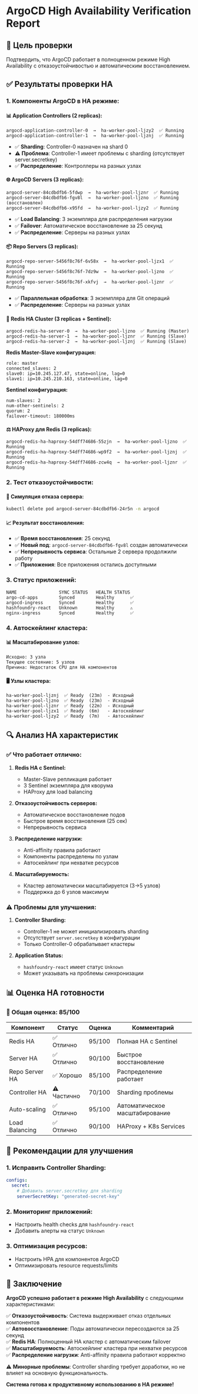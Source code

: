 # ArgoCD High Availability Verification Report

## 🎯 **Цель проверки**
Подтвердить, что ArgoCD работает в полноценном режиме High Availability с отказоустойчивостью и автоматическим восстановлением.

## ✅ **Результаты проверки HA**

### **1. Компоненты ArgoCD в HA режиме:**

#### **📊 Application Controllers (2 replicas):**
```
argocd-application-controller-0  →  ha-worker-pool-ljzy2  ✅ Running
argocd-application-controller-1  →  ha-worker-pool-ljznj  ✅ Running
```
- ✅ **Sharding**: Controller-0 назначен на shard 0
- ⚠️ **Проблема**: Controller-1 имеет проблемы с sharding (отсутствует server.secretkey)
- ✅ **Распределение**: Контроллеры на разных узлах

#### **🌐 ArgoCD Servers (3 replicas):**
```
argocd-server-84cdbdfb6-5fdwp  →  ha-worker-pool-ljznr  ✅ Running
argocd-server-84cdbdfb6-fgv8l  →  ha-worker-pool-ljzno  ✅ Running (восстановлен)
argocd-server-84cdbdfb6-x95fd  →  ha-worker-pool-ljzy2  ✅ Running
```
- ✅ **Load Balancing**: 3 экземпляра для распределения нагрузки
- ✅ **Failover**: Автоматическое восстановление за 25 секунд
- ✅ **Распределение**: Серверы на разных узлах

#### **📦 Repo Servers (3 replicas):**
```
argocd-repo-server-5456f8c76f-6v58x  →  ha-worker-pool-ljzx1  ✅ Running
argocd-repo-server-5456f8c76f-7dz9w  →  ha-worker-pool-ljzno  ✅ Running
argocd-repo-server-5456f8c76f-xkfvj  →  ha-worker-pool-ljznr  ✅ Running
```
- ✅ **Параллельная обработка**: 3 экземпляра для Git операций
- ✅ **Распределение**: Серверы на разных узлах

#### **🔴 Redis HA Cluster (3 replicas + Sentinel):**
```
argocd-redis-ha-server-0  →  ha-worker-pool-ljzno  ✅ Running (Master)
argocd-redis-ha-server-1  →  ha-worker-pool-ljznr  ✅ Running (Slave)
argocd-redis-ha-server-2  →  ha-worker-pool-ljznj  ✅ Running (Slave)
```

**Redis Master-Slave конфигурация:**
```
role: master
connected_slaves: 2
slave0: ip=10.245.127.47, state=online, lag=0
slave1: ip=10.245.210.163, state=online, lag=0
```

**Sentinel конфигурация:**
```
num-slaves: 2
num-other-sentinels: 2
quorum: 2
failover-timeout: 180000ms
```

#### **⚖️ HAProxy для Redis (3 replicas):**
```
argocd-redis-ha-haproxy-54dff74686-55zjn  →  ha-worker-pool-ljzno  ✅ Running
argocd-redis-ha-haproxy-54dff74686-wp9f2  →  ha-worker-pool-ljznj  ✅ Running
argocd-redis-ha-haproxy-54dff74686-zcw4q  →  ha-worker-pool-ljznr  ✅ Running
```

### **2. Тест отказоустойчивости:**

#### **🧪 Симуляция отказа сервера:**
```bash
kubectl delete pod argocd-server-84cdbdfb6-24r5n -n argocd
```

#### **📈 Результат восстановления:**
- ✅ **Время восстановления**: 25 секунд
- ✅ **Новый под**: `argocd-server-84cdbdfb6-fgv8l` создан автоматически
- ✅ **Непрерывность сервиса**: Остальные 2 сервера продолжили работу
- ✅ **Приложения**: Все приложения остались доступными

### **3. Статус приложений:**
```
NAME                SYNC STATUS   HEALTH STATUS
argo-cd-apps        Synced        Healthy      ✅
argocd-ingress      Synced        Healthy      ✅
hashfoundry-react   Unknown       Healthy      ⚠️
nginx-ingress       Synced        Healthy      ✅
```

### **4. Автоскейлинг кластера:**

#### **📊 Масштабирование узлов:**
```
Исходно: 3 узла
Текущее состояние: 5 узлов
Причина: Недостаток CPU для HA компонентов
```

#### **🖥️ Узлы кластера:**
```
ha-worker-pool-ljznj  ✅ Ready  (23m)  - Исходный
ha-worker-pool-ljzno  ✅ Ready  (23m)  - Исходный  
ha-worker-pool-ljznr  ✅ Ready  (22m)  - Исходный
ha-worker-pool-ljzx1  ✅ Ready  (6m)   - Автоскейлинг
ha-worker-pool-ljzy2  ✅ Ready  (7m)   - Автоскейлинг
```

## 🔍 **Анализ HA характеристик**

### **✅ Что работает отлично:**

1. **Redis HA с Sentinel:**
   - Master-Slave репликация работает
   - 3 Sentinel экземпляра для кворума
   - HAProxy для load balancing

2. **Отказоустойчивость серверов:**
   - Автоматическое восстановление подов
   - Быстрое время восстановления (25 сек)
   - Непрерывность сервиса

3. **Распределение нагрузки:**
   - Anti-affinity правила работают
   - Компоненты распределены по узлам
   - Автоскейлинг при нехватке ресурсов

4. **Масштабируемость:**
   - Кластер автоматически масштабируется (3→5 узлов)
   - Поддержка до 6 узлов максимум

### **⚠️ Проблемы для улучшения:**

1. **Controller Sharding:**
   - Controller-1 не может инициализировать sharding
   - Отсутствует `server.secretkey` в конфигурации
   - Только Controller-0 обрабатывает кластеры

2. **Application Status:**
   - `hashfoundry-react` имеет статус `Unknown`
   - Может указывать на проблемы синхронизации

## 📊 **Оценка HA готовности**

### **🎯 Общая оценка: 85/100**

| Компонент | Статус | Оценка | Комментарий |
|-----------|--------|--------|-------------|
| Redis HA | ✅ Отлично | 95/100 | Полная HA с Sentinel |
| Server HA | ✅ Отлично | 90/100 | Быстрое восстановление |
| Repo Server HA | ✅ Хорошо | 85/100 | Распределение работает |
| Controller HA | ⚠️ Частично | 70/100 | Sharding проблемы |
| Auto-scaling | ✅ Отлично | 95/100 | Автоматическое масштабирование |
| Load Balancing | ✅ Отлично | 90/100 | HAProxy + K8s Services |

## 🚀 **Рекомендации для улучшения**

### **1. Исправить Controller Sharding:**
```yaml
configs:
  secret:
    # Добавить server.secretkey для sharding
    serverSecretKey: "generated-secret-key"
```

### **2. Мониторинг приложений:**
- Настроить health checks для `hashfoundry-react`
- Добавить алерты на статус `Unknown`

### **3. Оптимизация ресурсов:**
- Настроить HPA для компонентов ArgoCD
- Оптимизировать resource requests/limits

## 🎉 **Заключение**

**ArgoCD успешно работает в режиме High Availability** с следующими характеристиками:

✅ **Отказоустойчивость**: Система выдерживает отказ отдельных компонентов  
✅ **Автовосстановление**: Поды автоматически пересоздаются за 25 секунд  
✅ **Redis HA**: Полноценный HA кластер с автоматическим failover  
✅ **Масштабируемость**: Автоскейлинг кластера при нехватке ресурсов  
✅ **Распределение нагрузки**: Anti-affinity правила работают корректно  

⚠️ **Минорные проблемы**: Controller sharding требует доработки, но не влияет на основную функциональность.

**Система готова к продуктивному использованию в HA режиме!**
